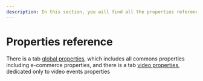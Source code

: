 ```yaml
---
description: In this section, you will find all the properties references
---
```


# Properties reference

There is a tab [global propertie](properties-reference/global-properties.md)[s](properties-reference/global-properties.md), which includes all commons properties including e-commerce properties, and there is a tab [video properties](properties-reference/video-properties.md), dedicated only to video events properties
